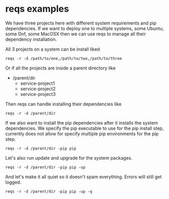 # reqs examples


We have three projects here with different system requirements and pip dependencies.  If we want to deploy one to multiple systems, some Ubuntu, some Dnf, some MacOSX then we can use reqs to manage all their dependency installation.


All 3 projects on a system can be install liked
```
reqs -r -d /path/to/one,/path/to/two,/path/to/three
```

Or if all the projects are inside a parent directory like

- /parent/dir
	+ service-project1
	+ service-project2
	+ service-project3

Then reqs can handle installing their dependencies like
```
reqs -r -d /parent/dir
```

If we also want to install the pip dependencies after it installs the system dependencies.  We specify the pip executable to use for the pip install step, currently does not allow for specify multiple pip environments for the pip step.
```
reqs -r -d /parent/dir -pip pip
```

Let's also run update and upgrade for the system packages.
```
reqs -r -d /parent/dir -pip pip -up
```

And let's make it all quiet so it doesn't spam everything.  Errors will still get logged.
```
reqs -r -d /parent/dir -pip pip -up -q
```